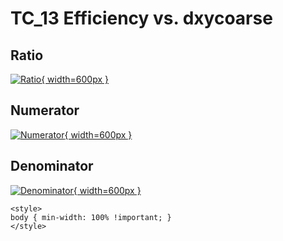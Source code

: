 # TC_13 Efficiency vs. dxycoarse

## Ratio

[![Ratio](../mtv/var/TC_13_eff_stack_dxycoarse.png){ width=600px }](../mtv/var/TC_13_eff_stack_dxycoarse.pdf)

## Numerator

[![Numerator](../mtv/num/TC_13_eff_stack_dxycoarse_num.png){ width=600px }](../mtv/num/TC_13_eff_stack_dxycoarse_num.pdf)

## Denominator

[![Denominator](../mtv/den/TC_13_eff_stack_dxycoarse_den.png){ width=600px }](../mtv/den/TC_13_eff_stack_dxycoarse_den.pdf)


``` {=html}
<style>
body { min-width: 100% !important; }
</style>
```
